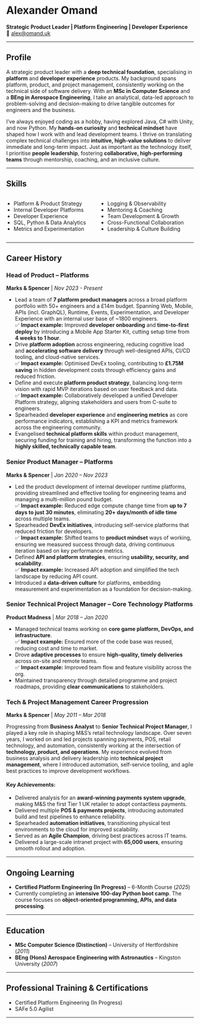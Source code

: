 <link rel="stylesheet" type="text/css" href="style.css">

# Alexander Omand

**Strategic Product Leader | Platform Engineering | Developer Experience**    
📧 alex@omand.uk

---

## **Profile**
A strategic product leader with a **deep technical foundation**, specialising in **platform** and **developer experience** products. My background spans platform, product, and project management, consistently working on the technical side of software delivery. With an **MSc in Computer Science** and a **BEng in Aerospace Engineering**, I take an analytical, data-led approach to problem-solving and decision-making to drive tangible outcomes for engineers and the business.

I’ve always enjoyed coding as a hobby, having explored Java, C# with Unity, and now Python. My **hands-on curiosity** and **technical mindset** have shaped how I work with and lead development teams. I thrive on translating complex technical challenges into **intuitive, high-value solutions** to deliver immediate and long-term impact. Just as important as the technology itself, I prioritise **people leadership**, fostering **collaborative, high-performing teams** through mentorship, coaching, and an inclusive culture.

---

## **Skills**

<style>
  .skills-list {
    display: flex;
    justify-content: space-between;
  }
  .skills-list ul {
    list-style-type: disc;
    padding-left: 20px;
    width: 48%;
  }
</style>

<div class="skills-list">
  <ul>
    <li>Platform & Product Strategy</li>
    <li>Internal Developer Platforms</li>
    <li>Developer Experience</li>
    <li>SQL, Python & Data Analytics</li>
    <li>Metrics and Experimentation</li>
  </ul>
  <ul>
    <li>Logging & Observability</li>
    <li>Mentoring & Coaching</li>
    <li>Team Development & Growth</li>
    <li>Cross-Functional Collaboration</li>
    <li>Leadership & Culture Building</li>
  </ul>
</div>

---

## **Career History**

### **Head of Product – Platforms**  
**Marks & Spencer** | *Nov 2023 - Present*  
- Lead a team of **7 platform product managers** across a broad platform portfolio with 50+ engineers and a £14m budget. Spanning Web, Mobile, APIs (incl. GraphQL), Runtime, Events, Experimentation, and Developer Experience with an internal user base of ~1800 engineers.  
  ✅ **Impact example:** Improved **developer onboarding** and **time-to-first deploy** by introducing a Mobile App Starter Kit, cutting setup time from **4 weeks to 1 hour**.  
- Drive **platform adoption** across engineering, reducing cognitive load and **accelerating software delivery** through well-designed APIs, CI/CD tooling, and cloud-native services.  
  ✅ **Impact example:** Optimised DevEx tooling, contributing to **£1.75M saving** in hidden development costs through efficiency gains and reduced friction.  
- Define and execute **platform product strategy**, balancing long-term vision with rapid MVP iterations based on user feedback and data.  
  ✅ **Impact example:** Collaboratively developed a unified Developer Platform strategy, aligning stakeholders and users from C-suite to engineers.  
- Spearheaded **developer experience** and **engineering metrics** as core performance indicators, establishing a KPI and metrics framework across the engineering community.  
- Evangelised **technical platform skills** within product management, securing funding for training and hiring, transforming the function into a **highly skilled, technically capable team**.  

### **Senior Product Manager – Platforms**  
**Marks & Spencer** | *Jan 2020 – Nov 2023*  
- Led the product development of internal developer runtime platforms, providing streamlined and effective tooling for engineering teams and managing a multi-million pound budget.  
  ✅ **Impact example:** Reduced edge compute change time from **up to 7 days to just 30 minutes**, eliminating **20+ days/month of idle time** across multiple teams.  
- Spearheaded **DevEx initiatives**, introducing self-service platforms that reduced friction for developers.  
  ✅ **Impact example:** Shifted teams to **product mindset** ways of working, ensuring we measured success through data, driving continuous iteration based on key performance metrics.  
- Defined **API and platform strategies**, ensuring **usability, security, and scalability**.  
  ✅ **Impact example:** Increased API adoption and simplified the tech landscape by reducing API count.  
- Introduced a **data-driven culture** for platforms, embedding measurement and experimentation as a foundation for decision-making.  

### **Senior Technical Project Manager – Core Technology Platforms**  
**Product Madness** | *Mar 2018 – Jan 2020*  
- Managed technical teams working on **core game platform, DevOps, and infrastructure**.  
  ✅ **Impact example:** Ensured more of the code base was reused, reducing cost and time to market.  
- Drove **adaptive processes** to ensure **high-quality, timely deliveries** across on-site and remote teams.  
  ✅ **Impact example:** Improved team flow and feature visibility across the org.  
- Maintained transparency through detailed programme and project roadmaps, providing **clear communications** to stakeholders.  

### **Tech & Project Management Career Progression**  
**Marks & Spencer** | *May 2011 – Mar 2018*  

Progressing from **Business Analyst** to **Senior Technical Project Manager**, I played a key role in shaping M&S’s retail technology landscape. Over seven years, I worked on and led projects spanning payments, POS, retail technology, and automation, consistently working at the intersection of **technology, product, and operations**. My experience evolved from business analysis and delivery leadership into **technical project management**, where I introduced automation, self-service tooling, and agile best practices to improve development workflows.  

#### **Key Achievements:**  
- Delivered analysis for an **award-winning payments system upgrade**, making M&S the first Tier 1 UK retailer to adopt contactless payments.  
- Delivered multiple **POS & payments projects**, introducing automated build and test pipelines to enhance reliability.  
- Spearheaded **automation initiatives**, transitioning physical test environments to the cloud for improved scalability.  
- Served as an **Agile Champion**, driving best practices across IT teams.  
- Delivered a large-scale intranet project with **65,000 users**, ensuring smooth rollout and adoption.

---

## **Ongoing Learning**
- **Certified Platform Engineering (In Progress)** – 6-Month Course (*2025*)
- Currently completing an **intensive 100-day Python boot camp**. The course focuses on **object-oriented programming, APIs, and data processing**.

---

## **Education**
- **MSc Computer Science (Distinction)** – University of Hertfordshire (*2011*)
- **BEng (Hons) Aerospace Engineering with Astronautics** – Kingston University (*2007*)

---

## **Professional Training & Certifications**
- Certified Platform Engineering (In Progress)
- SAFe 5.0 Agilist

---

